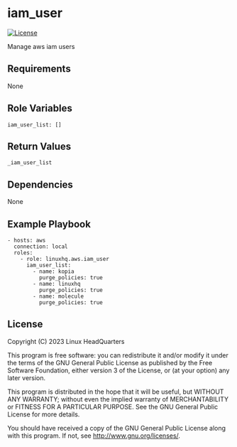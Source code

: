 # iam\_user

[![License](https://img.shields.io/badge/license-GPLv3-lightgreen)](https://www.gnu.org/licenses/gpl-3.0.en.html#license-text)

Manage aws iam users

## Requirements

None

## Role Variables

    iam_user_list: []

## Return Values

    _iam_user_list

## Dependencies

None

## Example Playbook

    - hosts: aws
      connection: local
      roles:
        - role: linuxhq.aws.iam_user
          iam_user_list:
            - name: kopia
              purge_policies: true
            - name: linuxhq
              purge_policies: true
            - name: molecule
              purge_policies: true

## License

Copyright (C) 2023 Linux HeadQuarters

This program is free software: you can redistribute it and/or modify
it under the terms of the GNU General Public License as published by
the Free Software Foundation, either version 3 of the License, or
(at your option) any later version.

This program is distributed in the hope that it will be useful,
but WITHOUT ANY WARRANTY; without even the implied warranty of
MERCHANTABILITY or FITNESS FOR A PARTICULAR PURPOSE. See the
GNU General Public License for more details.

You should have received a copy of the GNU General Public License
along with this program. If not, see <http://www.gnu.org/licenses/>.
